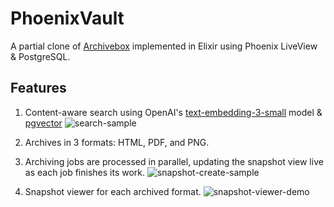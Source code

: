 # PhoenixVault

A partial clone of [Archivebox](https://github.com/ArchiveBox/ArchiveBox) implemented in Elixir using Phoenix LiveView & PostgreSQL.



## Features
1. Content-aware search using OpenAI's [text-embedding-3-small]() model & [pgvector](pgvector)
![search-sample](https://github.com/user-attachments/assets/f54725da-5a61-4aa5-85e2-fb3b6a886efd)

2. Archives in 3 formats: HTML, PDF, and PNG.
3. Archiving jobs are processed in parallel, updating the snapshot view live as each job finishes its work.
![snapshot-create-sample](https://github.com/user-attachments/assets/502c88f8-8cdb-45d6-a43a-db7c3fa1c819)

4. Snapshot viewer for each archived format.
![snapshot-viewer-demo](https://github.com/user-attachments/assets/b55c94fe-0ed8-47e9-a45c-14bdb89ea136)

